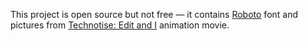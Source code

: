 This project is open source but not free — it contains [Roboto](https://fonts.google.com/specimen/Roboto) font and pictures from [Technotise: Edit and I](https://www.imdb.com/title/tt1372301/) animation movie.